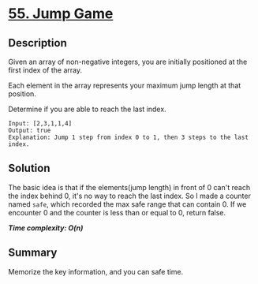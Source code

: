 # [55. Jump Game](https://leetcode.com/problems/jump-game/)

## Description

Given an array of non-negative integers, you are initially positioned at the first index of the array.

Each element in the array represents your maximum jump length at that position.

Determine if you are able to reach the last index.

```example
Input: [2,3,1,1,4]
Output: true
Explanation: Jump 1 step from index 0 to 1, then 3 steps to the last index.
```

## Solution
The basic idea is that if the elements(jump length) in front of 0 can't reach the index behind 0, it's no way to reach the last index. So I made a counter named `safe`, which recorded the max safe range that can contain 0. If we encounter 0 and the counter is less than or equal to 0, return false.

_**Time complexity: O(n)**_

## Summary
Memorize the key information, and you can safe time.
